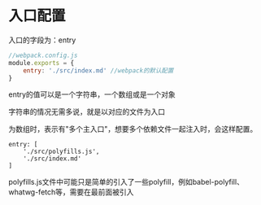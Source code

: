 # 入口配置
入口的字段为：entry
```js
//webpack.config.js
module.exports = {
    entry: './src/index.md' //webpack的默认配置
}
```

entry的值可以是一个字符串，一个数组或是一个对象

字符串的情况无需多说，就是以对应的文件为入口

为数组时，表示有"多个主入口"，想要多个依赖文件一起注入时，会这样配置。
```
entry: [
    './src/polyfills.js',
    './src/index.md'
]
```
polyfills.js文件中可能只是简单的引入了一些polyfill，例如babel-polyfill、whatwg-fetch等，需要在最前面被引入
